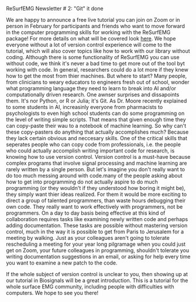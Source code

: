 ReSurfEMG Newsletter # 2: "Git" it done 

We are happy to announce a free live tutorial you can join on Zoom or in person in February for participants and friends who want to move forward in the computer programming skills for working with the ReSurfEMG package! For more details on what will be covered look [here](https://github.com/ReSurfEMG/learning/blob/main/biosignals_tutorial.md). 
We hope everyone without a lot of version control experience will come to the tutorial, which will also cover topics like how to work with our library without coding. 
Although there is some functionality of ReSurfEMG you can use without code, we think it's never a bad time to get more out of the tool byt working with code. In general, researchers could do a lot more if they knew how to get the most from thier machines. But where to start?
Many people, from clinicians to weary educators to engineers fresh out of school, wonder what programming language they need to learn to break into AI and/or computationally driven research. One awnser surprises and dissapoints them. It's nor Python, or R or Julia; it's Git. As Dr. Moore recently explained to some students in AI, increasinly everyone from pharmacists to psychologists to even high school students can do some programming on the level of writing simple scripts. That means that given enough time they can copy-paste their wau to a notebook of machine learning. So why can't these copy-pasters do anything that actually accomplishes much? Because they lack certain obvious and neccesary skills.
 One of the critical skills that seperates people who can copy code from professionals, i.e. the people who could actually accomplish writing important code for research, is knowing how to use version control. Version control is a must-have because complex programs that involve signal processing and machine learning are rarely written by a single person.
 But let's imagine you don't really want to do too much messing around with code.many of the people asking about how to get into programming do not actually aspire to do much programming (or they wouldn't if they understood how boring it might be), they simply want thier ideas realized. For them it would be more exciting to direct a group of talented programmers, than waste hours debugging their own code. They really want to work effectively with programmers, not be programmers. On a day to day basis being effective at this kind of collaboration requires tasks like examining newly written code and perhaps adding documentation. These tasks are possible without mastering version control, much in the way it is possible to get from Paris to Jerusalem for a meeting by walking. Just as your colleagues aren't going to tolerate rescheduling a meeting for your year long pilgramage when you could just get on Zoom, your future colleagues in programming, shouldn't tolerate you writing documentation suggestions in an email, or asking for help every time you want to examine a new patch to the code. 

 If the whole subject of version control is unclear to you, then showing up at our tutorial in Biosignals will be a great introduction. This is a tutorial for the whole surface EMG community, including people with difficulties with computers. We hope to see you there! 
 